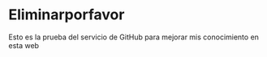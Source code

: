# Eliminarporfavor

Esto es la prueba del servicio de GitHub para mejorar mis conocimiento en esta web
